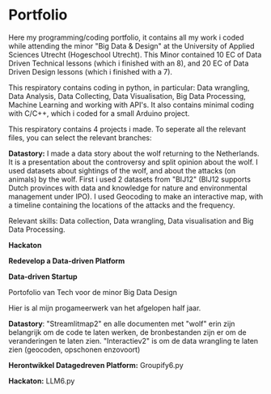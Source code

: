 # Portfolio
Here my programming/coding portfolio, it contains all my work i coded while attending the minor "Big Data & Design" at the University of Applied Sciences Utrecht (Hogeschool Utrecht). This Minor contained 10 EC of Data Driven Technical lessons (which i finished with an 8), and 20 EC of Data Driven Design lessons (which i finished with a 7).

This respiratory contains coding in python, in particular: Data wrangling, Data Analysis, Data Collecting, Data Visualisation, Big Data Processing, Machine Learning and working with API's. It also contains minimal coding with C/C++, which i coded for a small Arduino project.

This respiratory contains 4 projects i made. To seperate all the relevant files, you can select the relevant branches:

**Datastory:** I made a data story about the wolf returning to the Netherlands. It is a presentation about the controversy and split opinion about the wolf. I used datasets about sightings of the wolf, and about the attacks (on animals) by the wolf. First i used 2 datasets from "BIJ12" (BIJ12 supports Dutch provinces with data and knowledge for nature and environmental management under IPO). I used Geocoding to make an interactive map, with a timeline containing the locations of the attacks and the frequency.

Relevant skills: Data collection, Data wrangling, Data visualisation and Big Data Processing.

**Hackaton**

**Redevelop a Data-driven Platform**

**Data-driven Startup**





Portofolio van Tech voor de minor Big Data Design

Hier is al mijn progameerwerk van het afgelopen half jaar.

**Datastory**: "Streamlitmap2" en alle documenten met "wolf" erin zijn belangrijk om de code te laten werken, de bronbestanden zijn er om de veranderingen te laten zien. "Interactiev2" is om de data wrangling te laten zien (geocoden, opschonen enzovoort)

**Herontwikkel Datagedreven Platform:** Groupify6.py

**Hackaton:** LLM6.py
